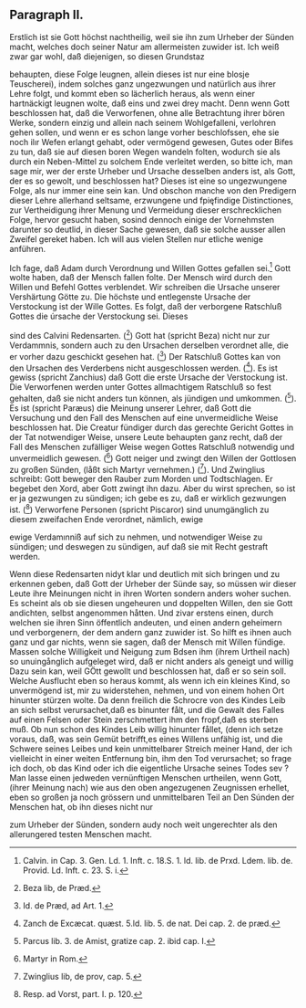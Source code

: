 
<!-- Seite 167 -->
Paragraph II.
-------------

Erstlich ist sie Gott höchst nachtheilig,
weil sie ihn zum Urheber der Sünden macht, welches
doch seiner Natur am allermeisten zuwider ist. Ich
weiß zwar gar wohl, daß diejenigen, so diesen Grundstaz
<!-- Seite 168 -->
behaupten, diese Folge leugnen, allein dieses ist nur
eine blosje Teuscherei), indem solches ganz ungezwungen
und natürlich aus ihrer Lehre folgt, und kommt
eben so lächerlich heraus, als wenn einer hartnäckigt
leugnen wolte, daß eins und zwei drey macht. Denn
wenn Gott beschlossen hat, daß die Verworfenen,
ohne alle Betrachtung ihrer bören Werke, sondern einzig
und allein nach seinem Wohlgefalleni, verlohren
gehen sollen, und wenn er es schon lange vorher beschlofssen,
ehe sie noch ilır Wefen erlangt gehabt, oder vermögend
gewesen, Gutes oder Bifes zu tun, daß sie
auf diesen boren Wegen wandeln folten, wodurch sie als
durch ein Neben-Mittel zu solchem Ende verleitet werden,
so bitte ich, man sage mir, wer der erste Urheber
und Ursache desselben anders ist, als Gott, der es so
gewolt, und beschlossen hat? Dieses ist eine so ungezwungene
Folge, als nur immer eine sein kan. Und
obschon manche von den Predigern dieser Lehre allerhand
seltsame, erzwungene und fpięfindige Distinctiones,
zur Vertheidigung ihrer Menung und Vermeidung
dieser erschrecklichen Folge, hervor gesucht haben,
sosind dennoch einige der Vornehmsten darunter so
deutlid, in dieser Sache gewesen, daß sie solche ausser
allen Zweifel gereket haben. Ich will aus vielen
Stellen nur etliche wenige anführen.

Ich fage, daß Adam durch Verordnung
und Willen Gottes gefallen sei.[^k6f2] Gott wolte
haben, daß der Mensch fallen folte. Der Mensch
wird durch den Willen und Befehl Gottes verblendet.
Wir schreiben die Ursache unserer Vershärtung
Götte zu. Die höchste und entlegenste
Ursache der Verstockung ist der Wille Gottes.
Es folgt, daß der verborgene Ratschluß
Gottes die úrsache der Verstockung sei. Dieses
<!-- Seite 169 -->
sind des Calvini Redensarten. ([^k6p2f3]) Gott hat
(spricht Beza) nicht nur zur Verdammnis, sondern
auch zu den Ursachen derselben verordnet alle, die
er vorher dazu geschickt gesehen hat. ([^k6p2f4]) Der
Ratschluß Gottes kan von den Ursachen des
Verderbens nicht ausgeschlossen werden. ([^k6p2f5]). Es
ist gewiss (spricht Zanchius) daß Gott die erste
Ursache der Verstockung ist. Die Verworfenen
werden unter Gottes allmachtigem Ratschluß
so fest gehalten, daß sie nicht anders tun können,
als jündigen und umkommen. ([^k6p2f6]). Es ist (spricht
Paræus) die Meinung unserer Lehrer, daß Gott
die Versuchung und den Fall des Menschen auf
eine unvermeidliche Weise beschlossen hat. Die
Creatur fündiger durch das gerechte Gericht
Gottes in der Tat notwendiger Weise, unsere
Leute behaupten ganz recht, daß der Fall des
Menschen zufälliger Weise wegen Gottes Ratschluß
notwendig und unvermeidlich gewesen.
([^k6p2f7]) Gott neiger und zwingt den Willen der
Gottlosen zu großen Sünden, (låßt sich Martyr
vernehmen.) ([^k6p2f8]). Und Zwinglius schreibt: Gott
beweger den Rauber zum Morden und Todtschlagen.
Er begebet den Xord, aber Gott
zwingt ihn dazu. Aber du wirst sprechen, so
ist er ja gezwungen zu sündigen; ich gebe es zu,
daß er wirklich gezwungen ist. ([^k6p2f9]) Verworfene
Personen (spricht Piscaror) sind unumgänglich
zu diesem zweifachen Ende verordnet, nämlich, ewige
<!-- Seite 170 -->
ewige Verdamınniß auf sich zu nehmen, und notwendiger
Weise zu sündigen; und deswegen zu
sündigen, auf daß sie mit Recht gestraft werden.

Wenn diese Redensarten nidyt klar und deutlich mit
sich bringen und zu erkennen geben, daß Gott der Urheber
der Sünde say, so müssen wir dieser Leute ihre Meinungen
nicht in ihren Worten sondern anders woher
suchen. Es scheint als ob sie diesen ungeheuren und doppelten
Willen, den sie Gott andichten, selbst angenommen
håtten. Und zivar erstens einen, durch welchen sie
ihren Sinn öffentlich andeuten, und einen andern geheimern
und verborgenern, der dem andern ganz zuwider
ist. So hilft es ihnen auch ganz und gar nichts, wenn
sie sagen, daß der Mensch mit Willen fündige. Massen
solche Willigkeit und Neigung zum Bdsen ihm (ihrem
Urtheil nach) so unuingånglich aufgeleget wird, daß er
nicht anders als geneigt und willig Dazu sein kan, weil
GÖtt gewollt und beschlossen hat, daß er so sein soll.
Welche Ausflucht eben so heraus kommt, als wenn ich
ein kleines Kind, so unvermögend ist, mir zu widerstehen,
nehmen, und von einem hohen Ort hinunter stürzen wolte.
Da denn freilich die Schrocre von des Kindes Leib
an sich selbst verursachet,daß es binunter fålt, und die Gewalt
des Falles auf einen Felsen oder Stein zerschmettert
ihm den fropf,daß es sterben muß. Ob nun schon des
Kindes Leib willig hinunter fållet, (denn ich setze voraus,
daß, was sein Gemüt betrifft,es eines Willens unfähig
ist, und die Schwere seines Leibes und kein unmittelbarer
Streich meiner Hand, der ich vielleicht in einer weiten
Entfernung bin, ihm
 den Tod verursachet; so frage
ich doch, ob das Kind oder ich die eigentliche Ursache seines
Todes sev ? Man lasse einen jedweden vernünftigen
Menschen urtheilen, wenn Gott, (ihrer Meinung nach)
wie aus den oben angezugenen Zeugnissen erhellet, eben
so großen ja noch grössern und unmittelbaren Teil an
Den Súnden der Menschen hat, ob ihn dieses nicht nur
<!-- Seite 170 --><!-- content-0130.xml -->
zum Urheber der Sünden, sondern audy noch weit ungerechter
als den allerungered testen Menschen macht.



[^k6f2]: Calvin. in Cap. 3. Gen. Ld. 1. Inft. c. 18.S. 1. ld. lib. de Prxd. Ldem. lib. de. Provid. Ld. Inft. c. 23. S. i.
[^k6p2f3]: Beza lib, de Præd.
[^k6p2f4]: Id. de Præd, ad Art. 1.
[^k6p2f5]: Zanch de Excæcat. quæst. 5.ld. lib. 5. de nat. Dei cap. 2. de præd.
[^k6p2f6]: Parcus lib. 3. de Amist, gratize cap. 2. ibid cap. I.
[^k6p2f7]: Martyr in Rom.
[^k6p2f8]: Zwinglius lib, de prov, cap. 5.
[^k6p2f9]: Resp. ad Vorst, part. I. p. 120.
